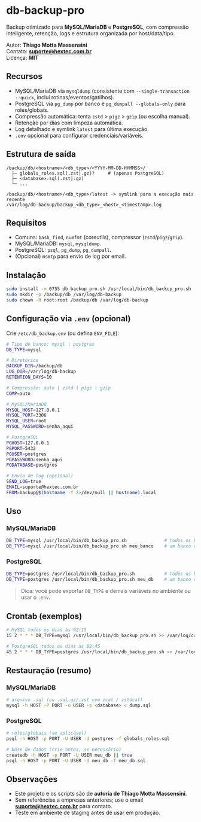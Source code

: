 # db-backup-pro

Backup otimizado para **MySQL/MariaDB** e **PostgreSQL**, com compressão inteligente, retenção, logs e estrutura organizada por host/data/tipo.

Autor: **Thiago Motta Massensini**  
Contato: **suporte@hextec.com.br**  
Licença: **MIT**

## Recursos
- MySQL/MariaDB via `mysqldump` (consistente com `--single-transaction --quick`, inclui rotinas/eventos/gatilhos).
- PostgreSQL via `pg_dump` por banco e `pg_dumpall --globals-only` para roles/globais.
- Compressão automática: tenta `zstd` > `pigz` > `gzip` (ou escolha manual).
- Retenção por dias com limpeza automática.
- Log detalhado e symlink `latest` para última execução.
- `.env` opcional para configurar credenciais/variáveis.

## Estrutura de saída
```
/backup/db/<hostname>/<db_type>/<YYYY-MM-DD-HHMMSS>/
  ├─ globals_roles.sql(.zst|.gz)?     # (apenas PostgreSQL)
  ├─ <database>.sql(.zst|.gz)
  └─ ...

/backup/db/<hostname>/<db_type>/latest -> symlink para a execução mais recente
/var/log/db-backup/backup_<db_type>_<host>_<timestamp>.log
```

## Requisitos
- Comuns: `bash`, `find`, `numfmt` (coreutils), compressor (`zstd`/`pigz`/`gzip`).
- MySQL/MariaDB: `mysql`, `mysqldump`.
- PostgreSQL: `psql`, `pg_dump`, `pg_dumpall`.
- (Opcional) `msmtp` para envio de log por email.

## Instalação
```bash
sudo install -m 0755 db_backup_pro.sh /usr/local/bin/db_backup_pro.sh
sudo mkdir -p /backup/db /var/log/db-backup
sudo chown -R root:root /backup/db /var/log/db-backup
```

## Configuração via `.env` (opcional)
Crie `/etc/db_backup.env` (ou defina `ENV_FILE`):
```bash
# Tipo de banco: mysql | postgres
DB_TYPE=mysql

# Diretórios
BACKUP_DIR=/backup/db
LOG_DIR=/var/log/db-backup
RETENTION_DAYS=10

# Compressão: auto | zstd | pigz | gzip
COMP=auto

# MySQL/MariaDB
MYSQL_HOST=127.0.0.1
MYSQL_PORT=3306
MYSQL_USER=root
MYSQL_PASSWORD=senha_aqui

# PostgreSQL
PGHOST=127.0.0.1
PGPORT=5432
PGUSER=postgres
PGPASSWORD=senha_aqui
PGDATABASE=postgres

# Envio de log (opcional)
SEND_LOG=true
EMAIL=suporte@hextec.com.br
FROM=backup@$(hostname -f 2>/dev/null || hostname).local
```

## Uso
### MySQL/MariaDB
```bash
DB_TYPE=mysql /usr/local/bin/db_backup_pro.sh              # todos os bancos (exceto system)
DB_TYPE=mysql /usr/local/bin/db_backup_pro.sh meu_banco    # um banco específico
```

### PostgreSQL
```bash
DB_TYPE=postgres /usr/local/bin/db_backup_pro.sh           # todos os bancos (exceto templates)
DB_TYPE=postgres /usr/local/bin/db_backup_pro.sh meu_db    # um banco específico
```

> Dica: você pode exportar `DB_TYPE` e demais variáveis no ambiente ou usar o `.env`.

## Crontab (exemplos)
```bash
# MySQL todos os dias às 02:15
15 2 * * * DB_TYPE=mysql /usr/local/bin/db_backup_pro.sh >> /var/log/cron-db-backup.log 2>&1

# PostgreSQL todos os dias às 02:45
45 2 * * * DB_TYPE=postgres /usr/local/bin/db_backup_pro.sh >> /var/log/cron-db-backup.log 2>&1
```

## Restauração (resumo)
### MySQL/MariaDB
```bash
# arquivo .sql (ou .sql.gz/.zst com zcat / zstdcat)
mysql -h HOST -P PORT -u USER -p <database> < dump.sql
```

### PostgreSQL
```bash
# roles/globais (se aplicável)
psql -h HOST -p PORT -U USER -d postgres -f globals_roles.sql

# base de dados (crie antes, se necessário)
createdb -h HOST -p PORT -U USER meu_db || true
psql -h HOST -p PORT -U USER -d meu_db -f meu_db.sql
```

## Observações
- Este projeto e os scripts são de **autoria de Thiago Motta Massensini**.
- Sem referências a empresas anteriores; use o email **suporte@hextec.com.br** para contato.
- Teste em ambiente de staging antes de usar em produção.
